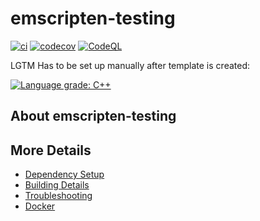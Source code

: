 # emscripten-testing

[![ci](https://github.com/parzival3/emscripten-testing/actions/workflows/ci.yml/badge.svg)](https://github.com/parzival3/emscripten-testing/actions/workflows/ci.yml)
[![codecov](https://codecov.io/gh/parzival3/emscripten-testing/branch/main/graph/badge.svg)](https://codecov.io/gh/parzival3/emscripten-testing)
[![CodeQL](https://github.com/parzival3/emscripten-testing/actions/workflows/codeql-analysis.yml/badge.svg)](https://github.com/parzival3/emscripten-testing/actions/workflows/codeql-analysis.yml)

LGTM Has to be set up manually after template is created:

[![Language grade: C++](https://img.shields.io/lgtm/grade/cpp/github/parzival3/emscripten-testing)](https://lgtm.com/projects/g/parzival3/emscripten-testing/context:cpp)

## About emscripten-testing



## More Details

 * [Dependency Setup](README_dependencies.md)
 * [Building Details](README_building.md)
 * [Troubleshooting](README_troubleshooting.md)
 * [Docker](README_docker.md)
